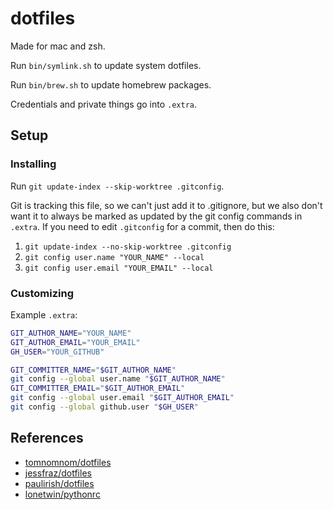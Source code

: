 # dotfiles

Made for mac and zsh.

Run `bin/symlink.sh` to update system dotfiles. 

Run `bin/brew.sh` to update homebrew packages.

Credentials and private things go into `.extra`.

## Setup

### Installing

Run `git update-index --skip-worktree .gitconfig`.

Git is tracking this file, so we can't just add it to .gitignore, but we also
don't want it to always be marked as updated by the git config commands in `.extra`.
If you need to edit `.gitconfig` for a commit, then do this:

1. `git update-index --no-skip-worktree .gitconfig`
2. `git config user.name "YOUR_NAME" --local`
3. `git config user.email "YOUR_EMAIL" --local`

### Customizing

Example `.extra`:

```bash
GIT_AUTHOR_NAME="YOUR_NAME"
GIT_AUTHOR_EMAIL="YOUR_EMAIL"
GH_USER="YOUR_GITHUB"

GIT_COMMITTER_NAME="$GIT_AUTHOR_NAME"
git config --global user.name "$GIT_AUTHOR_NAME"
GIT_COMMITTER_EMAIL="$GIT_AUTHOR_EMAIL"
git config --global user.email "$GIT_AUTHOR_EMAIL"
git config --global github.user "$GH_USER"
```

## References

* [tomnomnom/dotfiles](https://github.com/tomnomnom/dotfiles)
* [jessfraz/dotfiles](https://github.com/jessfraz/dotfiles)
* [paulirish/dotfiles](https://github.com/paulirish/dotfiles)
* [lonetwin/pythonrc](https://github.com/lonetwin/pythonrc)